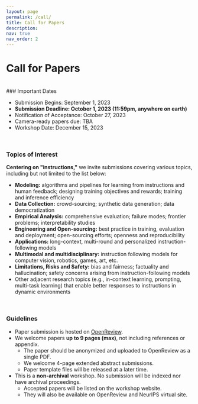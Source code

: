 ```yaml
---
layout: page
permalink: /call/
title: Call for Papers
description:
nav: true
nav_order: 2
---
```


# Call for Papers
<br>
### Important Dates

* Submission Begins: September 1, 2023
* __Submission Deadline: October 1, 2023 (11:59pm, anywhere on earth)__
* Notification of Acceptance: October 27, 2023
* Camera-ready papers due: TBA
* Workshop Date: December 15, 2023


<br>

### Topics of Interest

__Centering on "instructions,"__ we invite submissions covering various topics, including but not limited to the list below:

* __Modeling:__ algorithms and pipelines for learning from instructions and human feedback; designing training objectives and rewards; training and inference efficiency
* __Data Collection:__ crowd-sourcing; synthetic data generation; data democratization
* __Empirical Analysis:__ comprehensive evaluation; failure modes; frontier problems; interpretability studies
* __Engineering and Open-sourcing:__ best practice in training, evaluation and deployment; open-sourcing efforts; openness and reproducibility
* __Applications:__ long-context, multi-round and personalized instruction-following models
* __Multimodal and multidisciplinary:__ instruction following models for computer vision, robotics, games, art, etc.
* __Limitations, Risks and Safety:__ bias and fairness; factuality and hallucination; safety concerns arising from instruction-following models
* Other adjacent research topics (e.g., in-context learning, prompting, multi-task learning) that enable better responses to instructions in dynamic environments

<br>

### Guidelines

* Paper submission is hosted on [OpenReview](https://openreview.net/group?id=NeurIPS.cc/2023/Workshop/Instruction).
* We welcome papers __up to 9 pages (max)__, not including references or appendix. 
  * The paper should be anonymized and uploaded to OpenReview as a single PDF. 
  * We welcome 4-page extended abstract submissions.
  * Paper template files will be released at a later time.
* This is a __non-archival__ workshop. No submission will be indexed nor have archival proceedings.
  * Accepted papers will be listed on the workshop website. 
  * They will also be available on OpenReview and NeurIPS virtual site.
<br>
